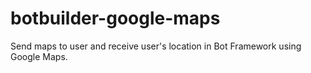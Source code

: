 # botbuilder-google-maps
Send maps to user and receive user's location in Bot Framework using Google Maps.
